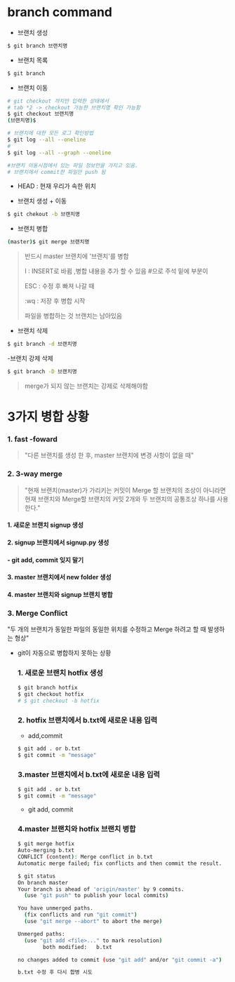 # branch command

- 브랜치 생성

```bash
$ git branch 브랜치명
```



- 브랜치 목록

``` bash
$ git branch
```



- 브랜치 이동

```bash
# git checkout 까지만 입력한 상태에서
# tab *2 -> checkout 가능한 브랜치명 확인 가능함
$ git checkout 브랜치명
(브랜치명)$
```

```bash
# 브랜치에 대한 모든 로그 확인방법
$ git log --all --oneline 
#
$ git log --all --graph --oneline
```

```bash
#브랜치 이동시점에서 있는 파일 정보만을 가지고 있음.
# 브랜치에서 commit한 파일만 push 됨

```

- HEAD  : 현재 우리가 속한 위치

- 브랜치 생성 + 이동

```bash
$ git chekout -b 브랜치명
```



- 브랜치 병합

```bash
(master)$ git merge 브랜치명
```

> 반드시 master 브랜치에 '브랜치'를 병합 
>
> I : INSERT로 바뀜 ,병합 내용을 추가 할 수 있음 #으로 주석 밑에 부분이 
>
> ESC : 수정 후 빠져 나갈 때
>
> :wq  : 저장 후 병합 시작 
>
> 파일을 병합하는 것 브랜치는 남아있음



- 브랜치 삭제

```bash
$ git branch -d 브랜치명
```



-브랜치 강제 삭제

```bash
$ git branch -D 브랜치명
```



> merge가 되지 않는 브랜치는 강제로 삭제해야함





# 3가지 병합 상황

### 1. fast -foward

> "다른 브랜치를 생성 한 후, master 브랜치에 변경 사항이 없을 때"



### 2. 3-way merge

> "현재 브랜치(master)가 가리키는 커밋이 Merge 할 브랜치의 조상이 아니라면 현재 브랜치와 Merge할 브랜치의 커밋 2개와 두 브랜치의 공통조상 하나를 사용한다."

#### 	 1. 새로운 브랜치 signup 생성

####  	2. signup 브랜치에서 signup.py 생성

#### 		- git add, commit 잊지 말기	

#### 	 3. master 브랜치에서 new folder 생성

#### 	 4. master 브랜치와 signup 브랜치 병합



### 	3. Merge Conflict

  "두 개의 브랜치가 동일한 파일의 동일한 위치를 수정하고 Merge 하려고 할 때 발생하는 형상"

- git이 자동으로 병합하지 못하는 상황

  ### 1. 새로운 브랜치 hotfix 생성

  ```bash
  $ git branch hotfix
  $ git checkout hotfix
  # $ git checkout -b hotfix
  ```

  

  ### 2. hotfix 브랜치에서 b.txt에 새로운 내용 입력

  - add,commit 

  ``` bash
  $ git add . or b.txt
  $ git commit -m "message"
  ```

  

  ### 3.master 브랜치에서 b.txt에 새로운 내용 입력

  ```bash
  $ git add . or b.txt
  $ git commit -m "message"
  ```

  - git add, commit

  ### 4.master 브랜치와 hotfix 브랜치 병합

  ```bash
  $ git merge hotfix
  Auto-merging b.txt
  CONFLICT (content): Merge conflict in b.txt
  Automatic merge failed; fix conflicts and then commit the result.
  
  $ git status
  On branch master
  Your branch is ahead of 'origin/master' by 9 commits.
    (use "git push" to publish your local commits)
  
  You have unmerged paths.
    (fix conflicts and run "git commit")
    (use "git merge --abort" to abort the merge)
  
  Unmerged paths:
    (use "git add <file>..." to mark resolution)
          both modified:   b.txt
  
  no changes added to commit (use "git add" and/or "git commit -a")
  
  b.txt 수정 후 다시 합병 시도
  
  ```

  


